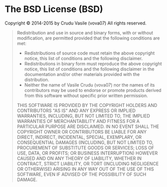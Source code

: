 # The BSD License (BSD)

Copyright © 2014-2015 by Crudu Vasile (vova07)
All rights reserved.

> Redistribution and use in source and binary forms, with or without modification,
> are permitted provided that the following conditions are met:
> 
> - Redistributions of source code must retain the above copyright notice, this list
> of conditions and the following disclaimer.
> - Redistributions in binary form must reproduce the above copyright notice, this
> list of conditions and the following disclaimer in the documentation and/or
> other materials provided with the distribution.
> - Neither the name of Vasile Crudu (vova07) nor the names of its contributors may be
> used to endorse or promote products derived from this software without specific
> prior written permission.
>
> THIS SOFTWARE IS PROVIDED BY THE COPYRIGHT HOLDERS AND CONTRIBUTORS "AS IS" AND
> ANY EXPRESS OR IMPLIED WARRANTIES, INCLUDING, BUT NOT LIMITED TO, THE IMPLIED
> WARRANTIES OF MERCHANTABILITY AND FITNESS FOR A PARTICULAR PURPOSE ARE DISCLAIMED.
> IN NO EVENT SHALL THE COPYRIGHT OWNER OR CONTRIBUTORS BE LIABLE FOR ANY DIRECT,
> INDIRECT, INCIDENTAL, SPECIAL, EXEMPLARY, OR CONSEQUENTIAL DAMAGES (INCLUDING,
> BUT NOT LIMITED TO, PROCUREMENT OF SUBSTITUTE GOODS OR SERVICES; LOSS OF USE,
> DATA, OR PROFITS; OR BUSINESS INTERRUPTION) HOWEVER CAUSED AND ON ANY THEORY OF
> LIABILITY, WHETHER IN CONTRACT, STRICT LIABILITY, OR TORT (INCLUDING NEGLIGENCE
> OR OTHERWISE) ARISING IN ANY WAY OUT OF THE USE OF THIS SOFTWARE, EVEN IF
> ADVISED OF THE POSSIBILITY OF SUCH DAMAGE.